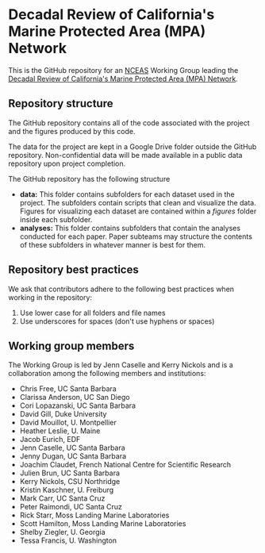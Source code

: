 # Decadal Review of California's Marine Protected Area (MPA) Network

This is the GitHub repository for an [NCEAS](https://www.nceas.ucsb.edu/) Working Group leading the [Decadal Review of California's Marine Protected Area (MPA) Network](https://wildlife.ca.gov/Conservation/Marine/MPAs/Management/Decadal-Review).

## Repository structure

The GitHub repository contains all of the code associated with the project and the figures produced by this code. 

The data for the project are kept in a Google Drive folder outside the GitHub repository. Non-confidential data will be made available in a public data repository upon project completion.

The GitHub repository has the following structure

* **data:** This folder contains subfolders for each dataset used in the project. The subfolders contain scripts that clean and visualize the data. Figures for visualizing each dataset are contained within a *figures* folder inside each subfolder.
* **analyses:** This folder contains subfolders that contain the analyses conducted for each paper. Paper subteams may structure the contents of these subfolders in whatever manner is best for them.

## Repository best practices

We ask that contributors adhere to the following best practices when working in the repository:

1. Use lower case for all folders and file names
2. Use underscores for spaces (don't use hyphens or spaces)

## Working group members

The Working Group is led by Jenn Caselle and Kerry Nickols and is a collaboration among the following members and institutions:

* Chris Free, UC Santa Barbara
* Clarissa Anderson, UC San Diego
* Cori Lopazanski, UC Santa Barbara
* David Gill, Duke University
* David Mouillot, U. Montpellier
* Heather Leslie, U. Maine
* Jacob Eurich, EDF
* Jenn Caselle, UC Santa Barbara
* Jenny Dugan, UC Santa Barbara
* Joachim Claudet, French National Centre for Scientific Research
* Julien Brun, UC Santa Barbara
* Kerry Nickols, CSU Northridge
* Kristin Kaschner, U. Freiburg
* Mark Carr, UC Santa Cruz
* Peter Raimondi, UC Santa Cruz
* Rick Starr, Moss Landing Marine Laboratories
* Scott Hamilton, Moss Landing Marine Laboratories
* Shelby Ziegler, U. Georgia
* Tessa Francis, U. Washington
